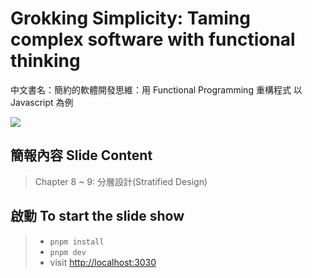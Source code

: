 # Grokking Simplicity: Taming complex software with functional thinking
中文書名：簡約的軟體開發思維：用 Functional Programming 重構程式 以 Javascript 為例

![](https://i.imgur.com/SFg9MtO.png)
## 簡報內容 Slide Content
> Chapter 8 ~ 9: 分層設計(Stratified Design)

## 啟動 To start the slide show
>- `pnpm install`
> - `pnpm dev`
> - visit <http://localhost:3030>
